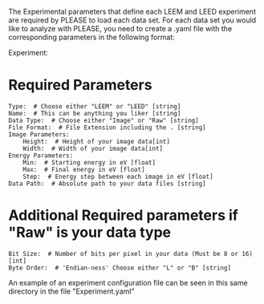 The Experimental parameters that define each LEEM and LEED experiment are required by PLEASE to load each data set. For each data set you would like to analyze with PLEASE, you need to create a .yaml file with the corresponding parameters in the following format:


Experiment:
# Required Parameters
    Type:  # Choose either "LEEM" or "LEED" [string]
    Name:  # This can be anything you liker [string]
    Data Type:  # Choose either "Image" or "Raw" [string]
    File Format:  # File Extension including the . [string]
    Image Parameters:
        Height:  # Height of your image data[int]
        Width:  # Width of your image data[int]
    Energy Parameters:
        Min:  # Starting energy in eV [float]
        Max:  # Final energy in eV [float]
        Step:  # Energy step between each image in eV [float]
    Data Path:  # Absolute path to your data files [string]

# Additional Required parameters if "Raw" is your data type
    Bit Size:  # Number of bits per pixel in your data (Must be 8 or 16) [int]
    Byte Order:  # 'Endian-ness' Choose either "L" or "B" [string]

 An example of an experiment configuration file can be seen in this same directory in the file "Experiment.yaml"
